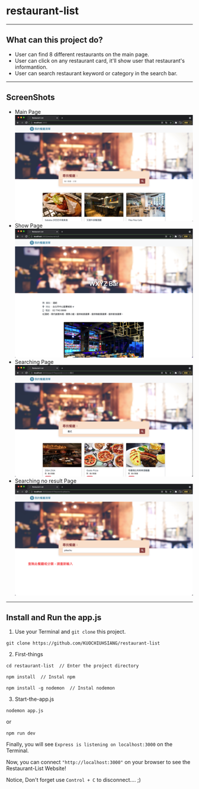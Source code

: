 # restaurant-list
---
## What can this project do?
+ User can find 8 different restaurants on the main page.
+ User can click on any restaurant card, it'll show user that restaurant's informantion.
+ User can search restaurant keyword or category in the search bar.

---
## ScreenShots
* Main Page
![screenshot_main](./public/image/screenshot_main.png)
* Show Page
![screenshot_detail](./public/image/screenshot_detail.png)
* Searching Page
![screenshot_searching](./public/image/screenshot_searching.png)
* Searching no result Page
![screenshot_search_no_result](./public/image/screenshot_search_no_result.png)
---
## Install and Run the app.js
1. Use your Terminal and `git clone` this project.
```
git clone https://github.com/KUOCHIUHSIANG/restaurant-list
```

2. First-things
```
cd restaurant-list  // Enter the project directory
```
```
npm install  // Instal npm
```
```
npm install -g nodemon  // Instal nodemon 
```

3. Start-the-app.js
```
nodemon app.js
```
or
```
npm run dev
```

Finally, you will see `Express is listening on localhost:3000` on the Terminal.


Now, you can connect `"http://localhost:3000"` on your browser to see the Restaurant-List Website!


Notice,  Don't forget use `Control + C` to disconnect....  ;)
